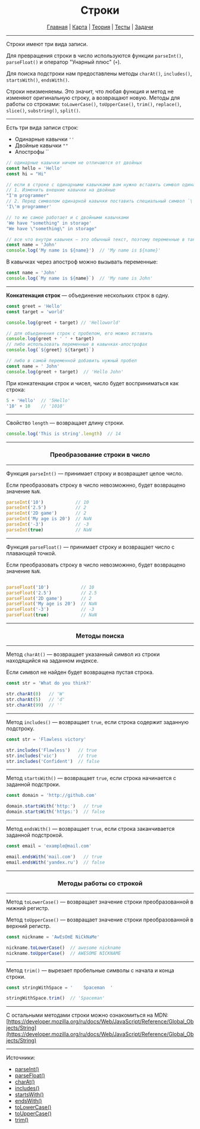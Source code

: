 <div align="center">

# Строки

[Главная](https://github.com/dollaween/junior-roadmap/)
|
[Карта](/roadmap/README.md)
|
[Теория](/theory/README.md)
|
[Тесты](/tests/README.md)
|
[Задачи](/tasks/README.md)

</div>

---

Строки имеют три вида записи.

Для превращения строки в число используются функции `parseInt()`, `parseFloat()` и оператор "Унарный плюс" (`+`).

Для поиска подстроки нам предоставлены методы `charAt()`, `includes()`, `startsWith()`, `endsWith()`.

Строки неизменяемы. Это значит, что любая функция и метод не изменяют оригинальную строку, а возвращают новую. Методы для работы со строками: `toLowerCase()`, `toUpperCase()`, `trim()`, `replace()`, `slice()`, `substring()`, `split()`.

---

Есть три вида записи строк:
* Одинарные кавычки `''`
* Двойные кавычки `""`
* Апострофы ``

```js
// одинарные кавычки ничем не отличаются от двойных
const hello = 'Hello'
const hi = "Hi"

// если в строке с одинарными кавычками вам нужно вставить символ одинарной кавычки, то есть два пути
// 1. Изменить внешние кавычки на двойные
"I'm programmer"
// 2. Перед символом одинарной кавычки поставить специальный символ `\`
'I\'m programmer'

// то же самое работает и с двойными кавычками
'We have "something" in storage'
"We have \"something\" in storage"

// все что внутри кавычек — это обычный текст, поэтому переменные в таких строках вызваны не будут
const name = 'John'
console.log('My name is ${name}')  // 'My name is ${name}'
```

В кавычках через апостроф можно вызывать переменные:
```js
const name = 'John'
console.log(`My name is ${name}`)  // 'My name is John'
```

---

**Конкатенация строк** — объединение нескольких строк в одну.

```js
const greet = 'Hello'
const target = 'world'

console.log(greet + target) // 'Helloworld'

// для объединения строк с пробелом, его можно вставить
console.log(greet + ' ' + target)
// либо использовать переменные в кавычках-апострофах
console.log(`${greet} ${target}`)

// либо в самой переменной добавить нужный пробел
const name = ' John'
console.log(greet + target)  // 'Hello John'
```

При конкатенации строк и чисел, число будет восприниматься как строка:
```js
5 + 'Hello'  // '5Hello'
'10' + 10    // '1010'
```

---

Свойство `length` — возвращает длину строки.

```js
console.log('This is string'.length)  // 14
```

---

<div align="center">

### Преобразование строки в число

</div>

---

Функция `parseInt()` — принимает строку и возвращает целое число.

Если преобразовать строку в число невозможнно, будет возвращено значение `NaN`.

```js
parseInt('10')            // 10
parseInt('2.5')           // 2
parseInt('2D game')       // 2
parseInt('My age is 20')  // NaN
parseInt('-3')            // -3
parseInt(true)            // NaN
```

---

Функция `parseFloat()` — принимает строку и возвращает число с плавающей точкой.

Если преобразовать строку в число невозможнно, будет возвращено значение `NaN`.

```js

parseFloat('10')            // 10
parseFloat('2.5')           // 2.5
parseFloat('2D game')       // 2
parseFloat('My age is 20')  // NaN
parseFloat('-3')            // -3
parseFloat(true)            // NaN
```

---

<div align="center">

### Методы поиска

</div>

---

Метод `charAt()` — возвращает указанный символ из строки находящийся на заданном индексе.

Если символ не найден будет возвращена пустая строка.

```js
const str = 'What do you think?'

str.charAt(0)   // 'W'
str.charAt(5)   // 'd'
str.charAt(99)  // ''
```

---

Метод `includes()` — возвращает `true`, если строка содержит заданную подстроку.

```js
const str = 'Flawless victory'

str.includes('Flawless')   // true
str.includes('vic')        // true
str.includes('Confident')  // false
```

---

Метод `startsWith()` — возвращает `true`, если строка начинается с заданной подстроки.

```js
const domain = 'http://github.com'

domain.startsWith('http:')   // true
domain.startsWith('https:')  // false
```

---

Метод `endsWith()` — возвращает `true`, если строка заканчивается заданной подстрокой.

```js
const email = 'example@mail.com'

email.endsWith('mail.com')   // true
email.endsWith('yandex.ru')  // false
```

---

<div align="center">

### Методы работы со строкой

</div>

---

Метод `toLowerCase()` — возвращает значение строки преобразованной в нижний регистр.

Метод `toUpperCase()` — возвращает значение строки преобразованной в верхний регистр.

```js
const nickname = 'AwEsOmE NiCkNaMe'

nickname.toLowerCase()  // awesome nickname
nickname.toUpperCase()  // AWESOME NICKNAME
```

---

Метод `trim()` — вырезает пробельные символы с начала и конца строки.

```js
const stringWithSpace = '    Spaceman  '

stringWithSpace.trim()  // 'Spaceman'
```



---

С остальными методами строки можно ознакомиться на MDN:
[https://developer.mozilla.org/ru/docs/Web/JavaScript/Reference/Global_Objects/String](https://developer.mozilla.org/ru/docs/Web/JavaScript/Reference/Global_Objects/String)

---

Источники:
* [parseInt()](https://developer.mozilla.org/ru/docs/Web/JavaScript/Reference/Global_Objects/parseInt)
* [parseFloat()](https://developer.mozilla.org/ru/docs/Web/JavaScript/Reference/Global_Objects/parseFloat)
* [charAt()](https://developer.mozilla.org/ru/docs/Web/JavaScript/Reference/Global_Objects/String/charAt)
* [includes()](https://developer.mozilla.org/ru/docs/Web/JavaScript/Reference/Global_Objects/String/includes)
* [startsWith()](https://developer.mozilla.org/ru/docs/Web/JavaScript/Reference/Global_Objects/String/startsWith)
* [endsWith()](https://developer.mozilla.org/ru/docs/Web/JavaScript/Reference/Global_Objects/String/endsWith)
* [toLowerCase()](https://developer.mozilla.org/ru/docs/Web/JavaScript/Reference/Global_Objects/String/toLowerCase)
* [toUpperCase()](https://developer.mozilla.org/ru/docs/Web/JavaScript/Reference/Global_Objects/String/toUpperCase)
* [trim()](https://developer.mozilla.org/ru/docs/Web/JavaScript/Reference/Global_Objects/String/Trim)


















